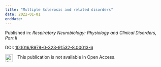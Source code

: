 ```yaml
---
title: "Multiple Sclerosis and related disorders"
date: 2022-01-01
enddate:
---
```


Published in: *Respiratory Neurobiology: Physiology and Clinical Disorders, Part II*

DOI: [10.1016/B978-0-323-91532-8.00013-6](https://doi.org/10.1016/B978-0-323-91532-8.00013-6)

<img src="https://upload.wikimedia.org/wikipedia/commons/thumb/0/0e/Closed_Access_logo_transparent.svg/1200px-Closed_Access_logo_transparent.svg.png" alt="drawing" width="25" align="left"/> &nbsp;&nbsp;&nbsp;This publication is not available in Open Access.


